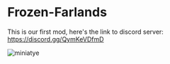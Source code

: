 # Frozen-Farlands

This is our first mod, here's the link to discord server:
<https://discord.gg/QymKeVDfmD>

![miniatye](https://user-images.githubusercontent.com/76790938/232889316-4e83d2db-c1c2-4ddf-bf6f-20d852a915c4.png)

